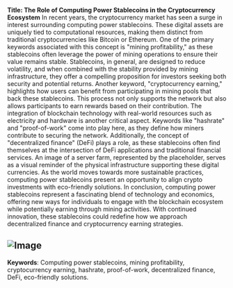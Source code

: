 **Title: The Role of Computing Power Stablecoins in the Cryptocurrency Ecosystem**
In recent years, the cryptocurrency market has seen a surge in interest surrounding computing power stablecoins. These digital assets are uniquely tied to computational resources, making them distinct from traditional cryptocurrencies like Bitcoin or Ethereum. One of the primary keywords associated with this concept is "mining profitability," as these stablecoins often leverage the power of mining operations to ensure their value remains stable. 
Stablecoins, in general, are designed to reduce volatility, and when combined with the stability provided by mining infrastructure, they offer a compelling proposition for investors seeking both security and potential returns. Another keyword, "cryptocurrency earning," highlights how users can benefit from participating in mining pools that back these stablecoins. This process not only supports the network but also allows participants to earn rewards based on their contribution.
The integration of blockchain technology with real-world resources such as electricity and hardware is another critical aspect. Keywords like "hashrate" and "proof-of-work" come into play here, as they define how miners contribute to securing the network. Additionally, the concept of "decentralized finance" (DeFi) plays a role, as these stablecoins often find themselves at the intersection of DeFi applications and traditional financial services.
An image of a server farm, represented by the placeholder, serves as a visual reminder of the physical infrastructure supporting these digital currencies. As the world moves towards more sustainable practices, computing power stablecoins present an opportunity to align crypto investments with eco-friendly solutions.
In conclusion, computing power stablecoins represent a fascinating blend of technology and economics, offering new ways for individuals to engage with the blockchain ecosystem while potentially earning through mining activities. With continued innovation, these stablecoins could redefine how we approach decentralized finance and cryptocurrency earning strategies.

![Image](https://github.com/user-attachments/assets/4a25d116-2220-4385-b08e-f287af8fcbc4)
--- 
**Keywords**: Computing power stablecoins, mining profitability, cryptocurrency earning, hashrate, proof-of-work, decentralized finance, DeFi, eco-friendly solutions.
